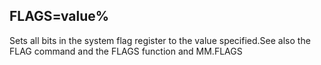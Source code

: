 ## FLAGS=value%

Sets all bits in the system flag register to the value specified.See also the FLAG command and the FLAGS function and MM.FLAGS
